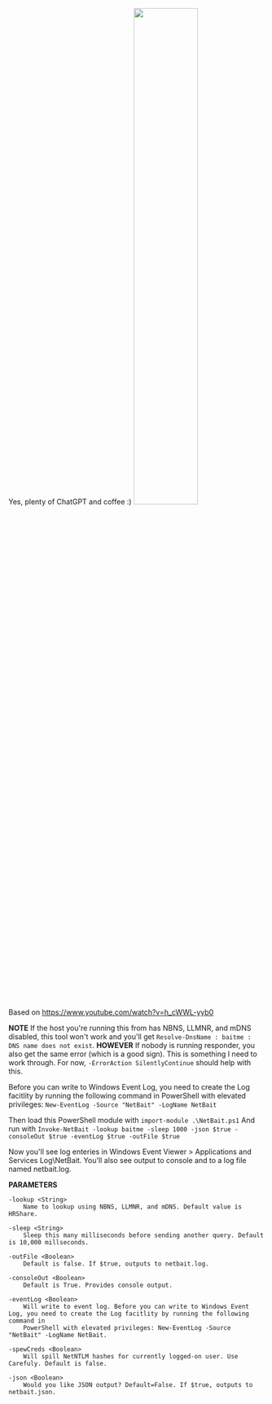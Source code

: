 Yes, plenty of ChatGPT and coffee :) 
<img src="https://github.com/hashtaginfosec/netbait/assets/494424/5ddb4d72-94e4-4fd2-b249-cce69b6eab26" height=50% width=50%>

Based on https://www.youtube.com/watch?v=h_cWWL-yyb0 

**NOTE** If the host you're running this from has NBNS, LLMNR, and mDNS disabled, this tool won't work and you'll get `Resolve-DnsName : baitme : DNS name does not exist`. 
**HOWEVER** If nobody is running responder, you also get the same error (which is a good sign). This is something I need to work through. For now, `-ErrorAction SilentlyContinue` should help with this. 

Before you can write to Windows Event Log, you need to create the Log facitlity by running the following command in PowerShell with elevated privileges: 
`New-EventLog -Source "NetBait" -LogName NetBait` 

Then load this PowerShell module with `import-module .\NetBait.ps1`
And run with `Invoke-NetBait -lookup baitme -sleep 1000 -json $true -consoleOut $true -eventLog $true -outFile $true`

Now you'll see log enteries in Windows Event Viewer > Applications and Services Log\NetBait. You'll also see output to console and to a log file named netbait.log.

**PARAMETERS**
    
    -lookup <String>
        Name to lookup using NBNS, LLMNR, and mDNS. Default value is HRShare.

    -sleep <String>
        Sleep this many milliseconds before sending another query. Default is 10,000 millseconds.

    -outFile <Boolean>
        Default is false. If $true, outputs to netbait.log.

    -consoleOut <Boolean>
        Default is True. Provides console output.

    -eventLog <Boolean>
        Will write to event log. Before you can write to Windows Event Log, you need to create the Log facitlity by running the following command in
        PowerShell with elevated privileges: New-EventLog -Source "NetBait" -LogName NetBait.

    -spewCreds <Boolean>
        Will spill NetNTLM hashes for currently logged-on user. Use Carefuly. Default is false.

    -json <Boolean>
        Would you like JSON output? Default=False. If $true, outputs to netbait.json.
        

